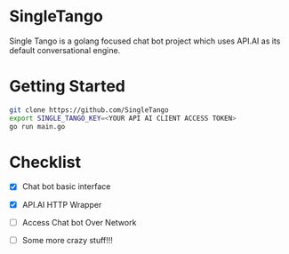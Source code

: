 # SingleTango
Single Tango is a golang focused chat bot project which uses API.AI as its default conversational engine.

# Getting Started
```bash
git clone https://github.com/SingleTango
export SINGLE_TANGO_KEY=<YOUR API AI CLIENT ACCESS TOKEN>
go run main.go
```

# Checklist
- [x] Chat bot basic interface
- [x] API.AI HTTP Wrapper
- [ ] Access Chat bot Over Network
- [ ] Some more crazy stuff!!!


